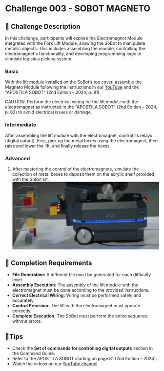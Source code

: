 # Challenge 003 - SOBOT MAGNETO
## 🎯 Challenge Description
In this challenge, participants will explore the Electromagnet Module integrated with the Fork Lift Module, allowing the SoBot to manipulate metallic objects. This includes assembling the module, controlling the electromagnet's functionality, and developing programming logic to simulate logistics picking system.

### Basic

With the lift module installed on the SoBot’s top cover, assemble the Magneto Module following the instructions in our [YouTube](https://youtu.be/XTq0hs1Pg6g?list=PLJpodHj3AF0-VNTDBlsqiOu7pw9HkQsv-&t=340) and the "APOSTILA SOBOT" (2nd Edition – 2024, p. 81).

CAUTION: Perform the electrical wiring for the lift module with the electromagnet as instructed in the "APOSTILA SOBOT" (2nd Edition – 2024, p. 82) to avoid electrical issues or damage.
    

### Intermediate
After assembling the lift module with the electromagnet, control its relays (digital output). First, pick up the metal boxes using the electromagnet, then raise and lower the lift, and finally release the boxes.

### Advanced
 1. After mastering the control of the electromagnets, simulate the collection of metal boxes to deposit them on the acrylic shelf provided with the SoBot kit.
![Magneto Image](./imgs/challenge_003_magneto_image.png)

## 🥇 Completion Requirements
- **File Generation:** A different file must be generated for each difficulty level.
- **Assembly Execution:** The assembly of the lift module with the electromagnet must be done according to the provided instructions.
- **Correct Electrical Wiring:** Wiring must be performed safely and accurately.
- **Control Precision:** The lift with the electromagnet must operate correctly.
- **Complete Execution:** The SoBot must perform the entire sequence without errors.

## 🌟Tips
- Check the **Set of commands for controlling digital outputs** section in the Command Guide.
- Refer to the APOSTILA SOBOT starting on page 81 (2nd Edition – 2024).
- Watch the videos on our [YouTube channel](https://www.youtube.com/@solistecnologia/videos).